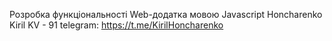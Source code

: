 Розробка функціональності Web-додатка мовою Javascript
Honcharenko Kiril 
KV - 91
telegram: https://t.me/KirilHoncharenko
